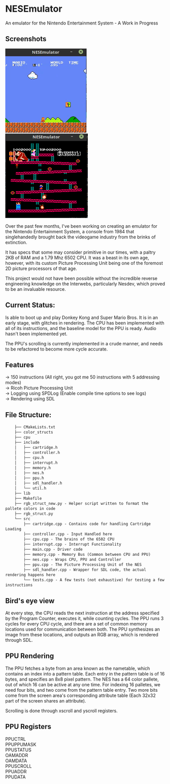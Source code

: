 # NESEmulator
An emulator for the Nintendo Entertainment System - A Work in Progress


## Screenshots

![](Screenshots/nes_smb.gif)  
![](Screenshots/Screenshot%202020-03-08%2000:20:44.png)


Over the past few months, I've been working on creating an emulator for the Nintendo Entertainment System, a console from 1984
that singlehandedly brought back the videogame industry from the brinks of extinction.

It has specs that some may consider primitive in our times, with a paltry 2KB of RAM and a 1.79 Mhz 6502 CPU. It was a beast in its own age, however,
with its custom Picture Processing Unit being one of the foremost 2D picture processors of that age.

This project would not have been possible without the incredible reverse engineering knowledge on the Interwebs, particularly Nesdev, which proved to be an invaluable resource. 

## Current Status:

Is able to boot up and play Donkey Kong and Super Mario Bros. It is in an early stage, with glitches in rendering. The CPU has been
implemented with all of its instructions, and the baseline model for the PPU is ready. Audio hasn't been implemented yet.

The PPU's scrolling is currently implemented in a crude manner, and needs to be refactored to become more cycle accurate.

## Features

-> 150 instructions (All right, you got me 50 instructions with 5 addressing modes)  
-> Ricoh Picture Processing Unit  
-> Logging using SPDLog (Enable compile time options to see logs)  
-> Rendering using SDL  

## File Structure:


        ├── CMakeLists.txt
        ├── color_structs
        ├── cpu
        ├── include
        │   ├── cartridge.h
        │   ├── controller.h
        │   ├── cpu.h
        │   ├── interrupt.h
        │   ├── memory.h
        │   ├── nes.h
        │   ├── ppu.h
        │   ├── sdl_handler.h
        │   └── util.h
        ├── lib
        ├── Makefile
        ├── rgb_struct_new.py - Helper script written to format the pallete colors in code
        ├── rgb_struct.py 
        └── src
            ├── cartridge.cpp - Contains code for handling Cartridge Loading
            ├── controller.cpp - Input Handled here
            ├── cpu.cpp - The brains of the 6502 CPU
            ├── interrupt.cpp - Interrupt Functionality
            ├── main.cpp - Driver code
            ├── memory.cpp - Memory Bus (Common between CPU and PPU)
            ├── nes.cpp - Wraps CPU, PPU and Controller
            ├── ppu.cpp - The Picture Processing Unit of the NES
            ├── sdl_handler.cpp - Wrapper for SDL code, the actual rendering happens here
            └── tests.cpp - A few tests (not exhaustive) for testing a few instructions

## Bird's eye view

At every step, the CPU reads the next instruction at the address specified by the Program Counter, executes it, while counting cycles.
The PPU runs 3 cycles for every CPU cycle, and there are a set of common memory locations used for communication between both. The PPU synthesizes an
image from these locations, and outputs an RGB array, which is rendered through SDL.

## PPU Rendering

The PPU fetches a byte from an area known as the nametable, which contains an index into a pattern table. Each entry in the pattern table is of 16 bytes, and specifies an 8x8 pixel pattern.
The NES has a 64 color pallete, out of which 16 can be active at any one time. For indexing 16 palletes, we need four bits, and two come from the pattern table entry. Two more bits come from the screen area's corresponding
attribute table (Each 32x32 part of the screen shares an attribute).

Scrolling is done through xscroll and yscroll registers.


## PPU Registers
PPUCTRL  
PPUPPUMASK   
PPUSTATUS  
OAMADDR  
OAMDATA  
PPUSCROLL  
PPUADDR  
PPUDATA  

